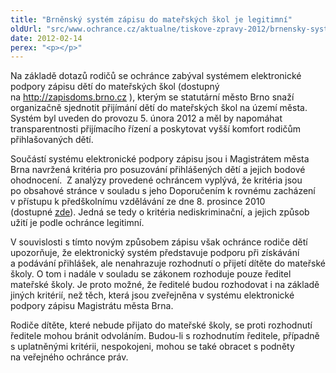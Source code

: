 ```yaml
---
title: "Brněnský systém zápisu do mateřských škol je legitimní"
oldUrl: "src/www.ochrance.cz/aktualne/tiskove-zpravy-2012/brnensky-system-zapisu-do-materskych-skol-je-legitimni"
date: 2012-02-14
perex: "<p></p>"
---
```


<!-- imported from the old website -->

<p>Na základě dotazů rodičů se ochránce zabýval systémem elektronické podpory zápisu dětí do mateřských škol (dostupný na <a title="Otevření do nového okna" href="http://zapisdoms.brno.cz/" target="_blank">http://zapisdoms.brno.cz</a> <img alt="" src="https://www.ochrance.cz/typo3/ext/od_linkdesc/icons/external.gif" class="od_linkdesc_icon_external" />), kterým se statutární město Brno snaží organizačně sjednotit přijímání dětí do mateřských škol na území města. Systém byl uveden do provozu 5. února 2012 a měl by napomáhat transparentnosti přijímacího řízení a poskytovat vyšší komfort rodičům přihlašovaných dětí.</p><p>Součástí systému elektronické podpory zápisu jsou i Magistrátem města Brna navržená kritéria pro posuzování přihlášených dětí a jejich bodové ohodnocení.  Z analýzy provedené ochráncem vyplývá, že kritéria jsou po obsahové stránce v souladu s jeho Doporučením k rovnému zacházení v přístupu k předškolnímu vzdělávání ze dne 8. prosince 2010 (dostupné <a href="https://www.ochrance.cz/diskriminace/doporuceni-a-vyzkum-pro-verejnost/">zde</a>). Jedná se tedy o kritéria nediskriminační, a jejich způsob užití je podle ochránce legitimní.</p><p>V souvislosti s tímto novým způsobem zápisu však ochránce rodiče dětí upozorňuje, že elektronický systém představuje podporu při získávání a podávání přihlášek, ale nenahrazuje rozhodnutí o přijetí dítěte do mateřské školy. O tom i nadále v souladu se zákonem rozhoduje pouze ředitel mateřské školy. Je proto možné, že ředitelé budou rozhodovat i na základě jiných kritérií, než těch, která jsou zveřejněna v systému elektronické podpory zápisu Magistrátu města Brna. </p><p>Rodiče dítěte, které nebude přijato do mateřské školy, se proti rozhodnutí ředitele mohou bránit odvoláním. Budou-li s rozhodnutím ředitele, případně s uplatněnými kritérii, nespokojeni, mohou se také obracet s podněty na veřejného ochránce práv. </p>
